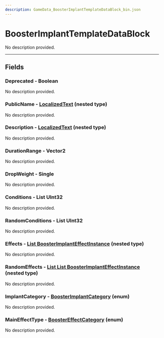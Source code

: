 ```yaml
---
description: GameData_BoosterImplantTemplateDataBlock_bin.json
---
```


# BoosterImplantTemplateDataBlock

No description provided.

***

## Fields

### Deprecated - Boolean

No description provided.

### PublicName - [LocalizedText](../nested-types/localizedtext.md) (nested type)

No description provided.

### Description - [LocalizedText](../nested-types/localizedtext.md) (nested type)

No description provided.

### DurationRange - Vector2

No description provided.

### DropWeight - Single

No description provided.

### Conditions - List UInt32

No description provided.

### RandomConditions - List UInt32

No description provided.

### Effects - [List BoosterImplantEffectInstance](../nested-types/boosterimplanteffectinstance.md) (nested type)

No description provided.

### RandomEffects - [List List BoosterImplantEffectInstance](../nested-types/boosterimplanteffectinstance.md) (nested type)

No description provided.

### ImplantCategory - [BoosterImplantCategory](../enum-types.md#boosterimplantcategory) (enum)

No description provided.

### MainEffectType - [BoosterEffectCategory](../enum-types.md#boostereffectcategory) (enum)

No description provided.
